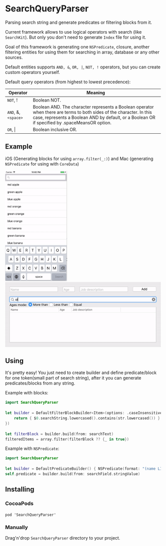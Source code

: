 # SearchQueryParser
Parsing search string and generate predicates or filtering blocks from it.

Current framework allows to use logical operators with search (like `SearchKit`). But only you don't need to generate `Index` file for using it.

Goal of this framework is generating one `NSPredicate`, closure, another filtering entities for using them for searching in array, database or any other sources.

Default entities supports `AND, &`, `OR, |`, `NOT, !` operators, but you can create custom operators yourself.

Default query operators (from highest to lowest precedence):

Operator | Meaning 
 --- | --- 
 `NOT`, ! | Boolean NOT. 
 `AND`, &, `<space>` | Boolean AND. The <space> character represents a Boolean operator when there are terms to both sides of the <space> character. In this case, <space> represents a Boolean AND by default, or a Boolean OR if specified by .spaceMeansOR option. 
 `OR`, &#124; | Boolean inclusive OR. 


## Example

iOS (Generating blocks for using `array.filter(_:)`) and Mac (generating `NSPredicate` for using with `CoreData`)

<img src="https://github.com/AlexIzh/SearchQueryParser/blob/master/Gifs/ios.gif" width="200"/> <img src="https://github.com/AlexIzh/SearchQueryParser/blob/master/Gifs/mac.gif" width="600"/>




## Using

It's pretty easy! You just need to create builder and define predicate/block for one token(small part of search string), after it you can generate predicates/blocks from any string.

Example with blocks:
```swift
import SearchQueryParser

let builder = DefaultFilterBlockBuilder<Item>(options: .caseInsensitive, valuePredicate: { str in
	return { $0.searchString.lowercased().contains(str.lowercased()) }
})

let filterBlock = builder.build(from: searchText)
filteredItems = array.filter(filterBlock ?? {_ in true})
```
Example with `NSPredicate`:
```swift
import SearchQueryParser

let builder = DefaultPredicateBuilder() { NSPredicate(format: "(name LIKE[c] %@) OR (job LIKE[c] %@)", $0, $0) }
self.predicate = builder.build(from: searchField.stringValue)
```

## Installing

### CocoaPods

` pod 'SearchQueryParser' `

### Manually 

Drag'n'drop `SearchQueryParser` directory to your project. 
